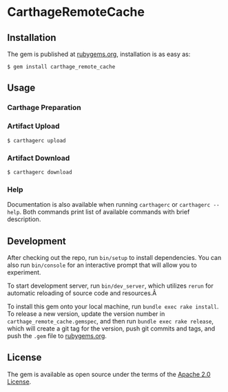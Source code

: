 # CarthageRemoteCache

## Installation

The gem is published at [rubygems.org](https://rubygems.org/gems/carthage_remote_cache), installation is as easy as:

    $ gem install carthage_remote_cache

## Usage

### Carthage Preparation

### Artifact Upload
    $ carthagerc upload

### Artifact Download
    $ carthagerc download

### Help

Documentation is also available when running `carthagerc` or `carthagerc --help`. Both commands print list of available commands with brief description.

## Development

After checking out the repo, run `bin/setup` to install dependencies. You can also run `bin/console` for an interactive prompt that will allow you to experiment.

To start development server, run `bin/dev_server`, which utilizes `rerun` for automatic reloading of source code and resources.Â

To install this gem onto your local machine, run `bundle exec rake install`. To release a new version, update the version number in `carthage_remote_cache.gemspec`, and then run `bundle exec rake release`, which will create a git tag for the version, push git commits and tags, and push the `.gem` file to [rubygems.org](https://rubygems.org/gems/carthage_remote_cache).

## License

The gem is available as open source under the terms of the [Apache 2.0 License](https://opensource.org/licenses/Apache-2.0).
